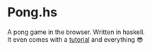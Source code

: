 # Pong.hs
A pong game in the browser. Written in haskell.  
It even comes with a [tutorial](http://ifeanyi.co/posts/client-side-haskell/) and everything :sunglasses: